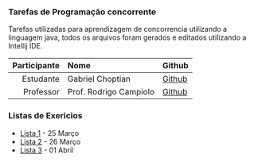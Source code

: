 ### Tarefas de Programação concorrente
Tarefas utilizadas para aprendizagem de concorrencia utilizando a linguagem java, todos os arquivos foram gerados e editados utilizando a Intellij IDE.

|Participante|Nome| Github|
|---:|:---|:---|
|Estudante |Gabriel Choptian|[Github](https://github.com/ltdagabriel/)|
|Professor |Prof. Rodrigo Campiolo|[Github](https://github.com/campiolo/)|
### Listas de Exericios
- [Lista 1](src/extras/lista1) - 25 Março
- [Lista 2](src/A01_Thread_Slide17) - 26 Março
- [Lista 3](src/A01_Thread_Slide17) - 01 Abril